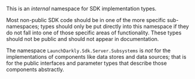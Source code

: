 ﻿
This is an *internal* namespace for SDK implementation types.

Most non-public SDK code should be in one of the more specific sub-namespaces; types should only be put directly into this namespace if they do not fall into one of those specific areas of functionality. These types should not be public and should not appear in documentation.

The namespace `LaunchDarkly.Sdk.Server.Subsystems` is _not_ for the implementations of components like data stores and data sources; that is for the public interfaces and parameter types that describe those components abstractly.
